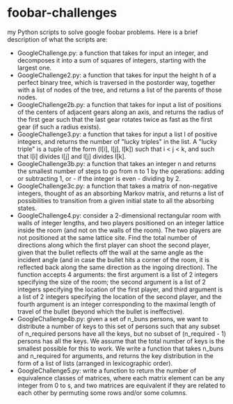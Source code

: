 # foobar-challenges
my Python scripts to solve google foobar problems. Here is a brief description of what the scripts are:
- GoogleChallenge.py: a function that takes for input an integer, and decomposes it into a sum of squares of integers, starting with the largest one.
- GoogleChallenge2.py: a function that takes for input the height h of a perfect binary tree, which is traversed in the postorder way, together with a list of nodes of the tree, and returns a list of the parents of those nodes.
- GoogleChallenge2b.py: a function that takes for input a list of positions of the centers of adjacent gears along an axis, and returns the radius of the first gear such that the last gear rotates twice as fast as the first gear (if such a radius exists). 
- GoogleChallenge3.py: a function that takes for input a list l of positive integers, and returns the number of "lucky triples" in the list. A "lucky triple" is a tuple of the form (l[i], l[j], l[k]) such that i < j < k, and such that l[i] divides l[j] and l[j] divides l[k].
- GoogleChallenge3b.py: a function that takes an integer n and returns the smallest number of steps to go from n to 1 by the operations: adding or subtracting 1, or - if the integer is even - dividing by 2.
- GoogleChallenge3c.py: a function that takes a matrix of non-negative integers, thought of as an absorbing Markov matrix, and returns a list of possibilities to transition from a given initial state to all the absorbing states.
- GoogleChallenge4.py: consider a 2-dimensional rectangular room with walls of integer lengths, and two players positioned on an integer lattice inside the room (and not on the walls of the room). The two players are not positioned at the same lattice site. Find the total number of directions along which the first player can shoot the second player, given that the bullet reflects off the wall at the same angle as the incident angle (and in case the bullet hits a corner of the room, it is reflected back along the same direction as the ingoing direction). The function accepts 4 arguments: the first argument is a list of 2 integers specifying the size of the room; the second argument is a list of 2 integers specifying the location of the first player, and third argument is a list of 2 integers specifying the location of the second player, and the fourth argument is an integer corresponding to the maximal length of travel of the bullet (beyond which the bullet is ineffective).
- GoogleChallenge4b.py: given a set of n_buns persons, we want to distribute a number of keys to this set of persons such that any subset of n_required persons have all the keys, but no subset of (n_required - 1) persons has all the keys. We assume that the total number of keys is the smallest possible for this to work. We write a function that takes n_buns and n_required for arguments, and returns the key distribution in the form of a list of lists (arranged in lexicographic order).
- GoogleChallenge5.py: write a function to return the number of equivalence classes of matrices, where each matrix element can be any integer from 0 to s, and two matrices are equivalent if they are related to each other by permuting some rows and/or some columns.

